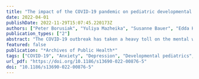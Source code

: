 ```yaml
---
title: "The impact of the COVID-19 pandemic on pediatric developmental services: a cross-sectional study on overall burden and mental health status"
date: 2022-04-01
publishDate: 2022-11-29T15:07:45.220173Z
authors: ["Peter Borusiak", "Yuliya Mazheika", "Susanne Bauer", "Edda Haberlandt", "Ilona Krois", "Christian Fricke", "Liane Simon", "Petra Beschoner", "Lucia Jerg-Bretzke", "Franziska Geiser", "Nina Hiebel", "Kerstin Weidner", "Christian Albus", "Eva Morawa", "Yesim Erim"]
publication_types: ["2"]
abstract: "The COVID-19 outbreak has taken a heavy toll on the mental well-being of healthcare workers, even those who have not been directly involved in the care of acutely ill patients. The aims of this study were to identify the overall burden and mental health status of healthcare workers in pediatric developmental services under the influence of the COVID-19 pandemic, and to identify the risk and protective factors associated with mental health."
featured: false
publication: "*Archives of Public Health*"
tags: ["COVID-19", "Anxiety", "Depression", "Developmental pediatrics", "Mental health", "Psychological strain"]
url_pdf: "https://doi.org/10.1186/s13690-022-00876-5"
doi: "10.1186/s13690-022-00876-5"
---
```



